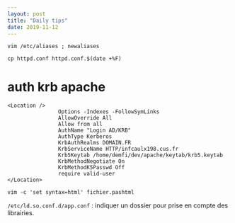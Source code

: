 ```yaml
---
layout: post
title: "Daily tips"
date: 2019-11-12
---
```



``vim /etc/aliases ; newaliases``

``cp httpd.conf httpd.conf.$(date +%F)``

auth krb apache
===============

````
<Location />
                Options -Indexes -FollowSymLinks
                AllowOverride All
                Allow from all
                AuthName "Login AD/KRB"
                AuthType Kerberos
                KrbAuthRealms DOMAIN.FR
                KrbServiceName HTTP/infcaulx198.cus.fr
                Krb5Keytab /home/demfi/dev/apache/keytab/krb5.keytab
                KrbMethodNegotiate On
                KrbMethodK5Passwd Off
                require valid-user
</Location>
````

``vim -c 'set syntax=html' fichier.pashtml``

``/etc/ld.so.conf.d/app.conf`` : indiquer un dossier pour prise en compte des librairies.
